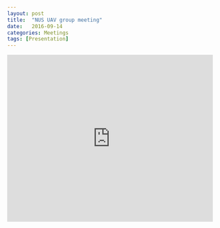 ```yaml
---
layout: post
title:  "NUS UAV group meeting"
date:   2016-09-14
categories: Meetings
tags: [Presentation]
---
```


<iframe src="https://docs.google.com/presentation/d/1vLBzOGWCamEuUwKFWaMlSQTffy5zNArStA9eol_GlXI/embed?start=false&loop=false&delayms=3000" frameborder="0" width="480" height="389" allowfullscreen="true" mozallowfullscreen="true" webkitallowfullscreen="true"></iframe>
